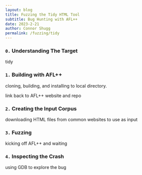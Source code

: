 ```yaml
---
layout: blog
title: Fuzzing the Tidy HTML Tool
subtitle: Bug Hunting with AFL++
date: 2023-2-21
author: Connor Shugg
permalink: /fuzzing/tidy
---
```


### `0.` Understanding The Target

tidy

### `1.` Building with AFL++

cloning, building, and installing to local directory.

link back to AFL++ website and repo

### `2.` Creating the Input Corpus

downloading HTML files from common websites to use as input

### `3.` Fuzzing

kicking off AFL++ and waiting

### `4.` Inspecting the Crash

using GDB to explore the bug


<!--
{% highlight c linenos %}
// Here's some C code.
int main(int argc, char** argv)
{
    printf("Hi\n");
}
{% endhighlight %}
-->

